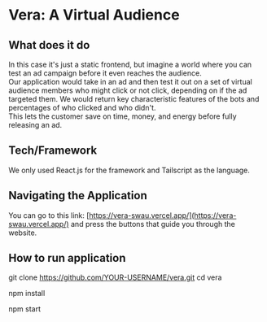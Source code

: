 # Vera: A Virtual Audience

## What does it do
In this case it's just a static frontend, but imagine a world where you can test an ad campaign before it even reaches the audience.  
Our application would take in an ad and then test it out on a set of virtual audience members who might click or not click, depending on if the ad targeted them. We would return key characteristic features of the bots and percentages of who clicked and who didn't.  
This lets the customer save on time, money, and energy before fully releasing an ad.

## Tech/Framework
We only used React.js for the framework and Tailscript as the language.

## Navigating the Application
You can go to this link: [https://vera-swau.vercel.app/](https://vera-swau.vercel.app/) and press the buttons that guide you through the website.

## How to run application
  git clone https://github.com/YOUR-USERNAME/vera.git
  cd vera

  npm install

  npm start
